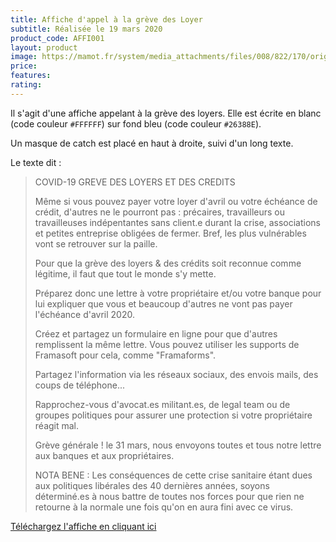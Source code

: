 ```yaml
---
title: Affiche d'appel à la grève des Loyer
subtitle: Réalisée le 19 mars 2020
product_code: AFFI001
layout: product
image: https://mamot.fr/system/media_attachments/files/008/822/170/original/398bdce453e1d21b.jpeg
price: 
features:
rating: 
---
```


Il s'agit d'une affiche appelant à la grève des loyers. Elle est écrite en blanc (code couleur `#FFFFFF`) sur fond bleu (code couleur `#26388E`).

Un masque de catch est placé en haut à droite, suivi d'un long texte.

Le texte dit :

> COVID-19
> GREVE DES LOYERS ET DES CREDITS
> 
> Même si vous pouvez payer votre loyer d'avril ou votre échéance de crédit, d'autres ne le pourront pas : précaires, travailleurs ou travailleuses indépentantes sans client.e durant la crise, associations et petites entreprise obligées de fermer. Bref, les plus vulnérables vont se retrouver sur la paille.
> 
> Pour que la grève des loyers & des crédits soit reconnue comme légitime, il faut que tout le monde s'y mette.
> 
> Préparez donc une lettre à votre propriétaire et/ou votre banque pour lui expliquer que vous et beaucoup d'autres ne vont pas payer l'échéance d'avril 2020.
> 
> Créez et partagez un formulaire en ligne pour que d'autres remplissent la même lettre. Vous pouvez utiliser les supports de Framasoft pour cela, comme "Framaforms".
> 
> Partagez l'information via les réseaux sociaux, des envois mails, des coups de téléphone...
> 
> Rapprochez-vous d'avocat.es militant.es, de legal team ou de groupes politiques pour assurer une protection si votre propriétaire réagit mal.
> 
> Grève générale ! le 31 mars, nous envoyons toutes et tous notre lettre aux banques et aux propriétaires.
> 
> NOTA BENE : Les conséquences de cette crise sanitaire étant dues aux politiques libérales des 40 dernières années, soyons déterminé.es à nous battre de toutes nos forces pour que rien ne retourne à la normale une fois qu'on en aura fini avec ce virus.

[Téléchargez l'affiche en cliquant ici](https://mamot.fr/system/media_attachments/files/008/822/170/original/398bdce453e1d21b.jpeg)
